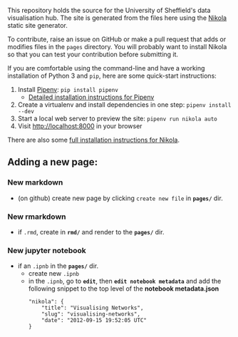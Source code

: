 This repository holds the source for the University of Sheffield's data visualisation hub. The site is generated from the files here using the [Nikola](http://getnikola.com) static site generator.

To contribute, raise an issue on GitHub or make a pull request that adds or modifies files in the `pages` directory. You will probably want to install Nikola so that you can test your contribution before submitting it.

If you are comfortable using the command-line and have a working installation of Python 3 and `pip`, here are some quick-start instructions:

1. Install [Pipenv][]: `pip install pipenv`
    - [Detailed installation instructions for Pipenv][Pipenv install]
2. Create a virtualenv and install dependencies in one step: `pipenv install --dev`
3. Start a local web server to preview the site: `pipenv run nikola auto`
4. Visit <http://localhost:8000> in your browser

There are also some [full installation instructions for Nikola][Nikola install].

[Pipenv]: https://docs.pipenv.org/
[Pipenv install]: https://docs.pipenv.org/#install-pipenv-today
[Nikola install]: https://getnikola.com/getting-started.html


## Adding a new page:
### New markdown
- (on github) create new page by clicking `create new file` in **`pages/`** dir.
### New rmarkdown
- if `.rmd`, create in **`rmd/`** and render to the  **`pages/`** dir.
### New jupyter notebook
- if an `.ipnb` in the  **`pages/`** dir.
  - create new `.ipnb`
  - in the `.ipnb`, go to **`edit`**,  then **`edit notebook metadata`** and add the following snippet to the top level of the **notebook metadata.json**
    ```
    "nikola": {
        "title": "Visualising Networks",
        "slug": "visualising-networks",
        "date": "2012-09-15 19:52:05 UTC"
    }
    ```

